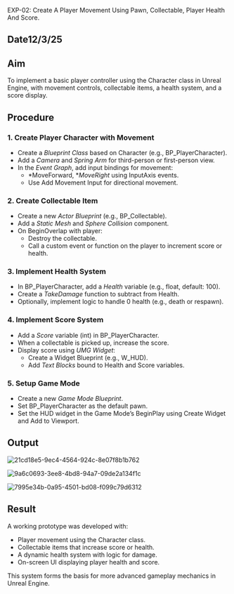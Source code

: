 EXP-02: Create A Player Movement Using Pawn, Collectable, Player Health And Score.
## Date12/3/25

## Aim
To implement a basic player controller using the Character class in Unreal Engine, with movement controls, collectable items, a health system, and a score display.

## Procedure

### 1. Create Player Character with Movement
- Create a *Blueprint Class* based on Character (e.g., BP_PlayerCharacter).
- Add a *Camera* and *Spring Arm* for third-person or first-person view.
- In the *Event Graph*, add input bindings for movement:
  - *MoveForward, **MoveRight* using InputAxis events.
  - Use Add Movement Input for directional movement.

### 2. Create Collectable Item
- Create a new *Actor Blueprint* (e.g., BP_Collectable).
- Add a *Static Mesh* and *Sphere Collision* component.
- On BeginOverlap with player:
  - Destroy the collectable.
  - Call a custom event or function on the player to increment score or health.

### 3. Implement Health System
- In BP_PlayerCharacter, add a *Health* variable (e.g., float, default: 100).
- Create a *TakeDamage* function to subtract from Health.
- Optionally, implement logic to handle 0 health (e.g., death or respawn).

### 4. Implement Score System
- Add a *Score* variable (int) in BP_PlayerCharacter.
- When a collectable is picked up, increase the score.
- Display score using *UMG Widget*:
  - Create a Widget Blueprint (e.g., W_HUD).
  - Add *Text Blocks* bound to Health and Score variables.

### 5. Setup Game Mode
- Create a new *Game Mode Blueprint*.
- Set BP_PlayerCharacter as the default pawn.
- Set the HUD widget in the Game Mode’s BeginPlay using Create Widget and Add to Viewport.

## Output

![21cd18e5-9ec4-4564-924c-8e07f8b1b762](https://github.com/user-attachments/assets/b5a5b22e-1e24-4d4b-a100-373233dcfab6)

![9a6c0693-3ee8-4bd8-94a7-09de2a134f1c](https://github.com/user-attachments/assets/5b28f376-6367-4cc8-aee3-3e7628045efe) 


![7995e34b-0a95-4501-bd08-f099c79d6312](https://github.com/user-attachments/assets/ab1c690c-3d5b-4de9-b9b0-44cbf849ef2e)



## Result
A working prototype was developed with:
- Player movement using the Character class.
- Collectable items that increase score or health.
- A dynamic health system with logic for damage.
- On-screen UI displaying player health and score.

This system forms the basis for more advanced gameplay mechanics in Unreal Engine.
